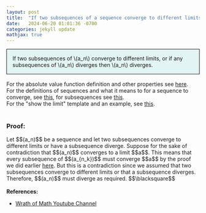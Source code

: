 ```yaml
---
layout: post
title:  "If two subsequences of a sequence converge to different limits or if a subsequence diverge then the sequence diverges"
date:   2024-06-20 01:01:36 -0700
categories: jekyll update
mathjax: true
---
```

<div style="background-color: #E3F4F4; padding: 15px 15px 15px 15px; border:1px solid black;">
  If two subsequences of \(a_n\) converge to different limits, or if any subsequences of \(a_n\) diverges then \(a_n\) diverges.
</div>
<br>
<!------------------------------------------------------------------------------------>
For the absolute value function definition and other properties see <a href="https://strncat.github.io/jekyll/update/2024/05/26/analysis-absolute-value-properties.html">here</a>.
<br>
For the definitions of sequences and what it means to for a sequence to converge, see <a href="https://strncat.github.io/jekyll/update/2024/05/21/analysis-seq-definitions.html">this</a>, for subsequences see <a href="https://strncat.github.io/jekyll/update/2024/02/10/analysis-seq-subsequences.html">this</a>.
<br>
For the "show the limit" template and an example, see <a href="https://strncat.github.io/jekyll/update/2024/05/12/analysis-seq-limit-template.html">this</a>.
<br> 
<br>
<!------------------------------------------------------------------------------------>
<h3>Proof:</h3>
Let $$(a_n)$$ be a sequence and let two subsequences converge to different limits or have a subsequence diverge. Suppose for the sake of contradiction that $$(a_n)$$ converges to a limit $$a$$. This means that every subsequence of $$(a_{n_k})$$ must converge $$a$$ by the proof we did earlier <a href="https://strncat.github.io/jekyll/update/2024/06/19/analysis-seq-subseq-convergence.html">here</a>. But this is a contradiction since we assumed that two subsequences converge to different limits or that a subsequence diverges. Therefore, $$(a_n)$$ must diverge as required. $$\blacksquare$$
<br>
<br>
<!------------------------------------------------------------------------------------>
<b>References:</b>
<ul>
<li><a href="https://www.youtube.com/watch?v=VrhtTJrN_eI&list=PLztBpqftvzxWo4HxUYV58ENhxHV32Wxli&index=45">Wrath of Math Youtube Channel</a></li>
</ul>